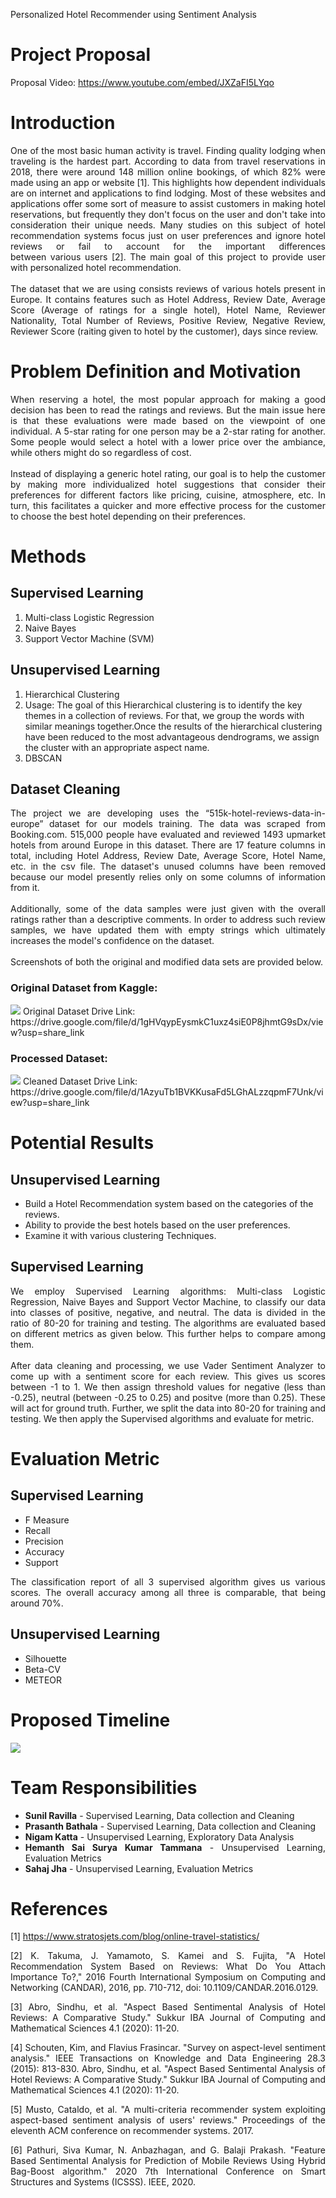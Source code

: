 Personalized Hotel Recommender using Sentiment Analysis
# Project Proposal
Proposal Video: https://www.youtube.com/embed/JXZaFI5LYqo

# Introduction
<div align ="justify"> One of the most basic human activity is travel. Finding quality lodging when traveling is the hardest part. According to data from travel reservations in 2018, there were around 148 million online bookings, of which 82% were made using an app or website [1]. This highlights how dependent individuals are on internet and applications to find lodging. Most of these websites and applications offer some sort of measure to assist customers in making hotel reservations, but frequently they don't focus on the user and don't take into consideration their unique needs. Many studies on this subject of hotel recommendation systems focus just on user preferences and ignore hotel reviews or fail to account for the important differences between various users [2]. The main goal of this project to provide user with personalized  hotel recommendation.
<br>
<br>
The dataset that we are using consists reviews of various hotels present in Europe. It contains features such as Hotel Address, Review Date, Average Score (Average of ratings for a single hotel), Hotel Name, Reviewer Nationality, Total Number of Reviews, Positive Review, Negative Review, Reviewer Score (raiting given to hotel by the customer), days since review.
</div>

# Problem Definition and Motivation
<div align ="justify"> When reserving a hotel, the most popular approach for making a good decision has been to read the ratings and reviews. But the main issue here is that these evaluations were made based on the viewpoint of one individual. A 5-star rating for one person may be a 2-star rating for another. Some people would select a hotel with a lower price over the ambiance, while others might do so regardless of cost. 
<br>
<br>
Instead of displaying a generic hotel rating, our goal is to help the customer by making more individualized hotel suggestions that consider their preferences for different factors like pricing, cuisine, atmosphere, etc. In turn, this facilitates a quicker and more effective process for the customer to choose the best hotel depending on their preferences.
</div>

# Methods
## Supervised Learning
<ol>
  <li>Multi-class Logistic Regression</li>
  <li>Naive Bayes</li>
  <li>Support Vector Machine (SVM)</li>
  <!--
  <li>Random Forest Classifier</li>
  -->
</ol>

## Unsupervised Learning
<ol>
  <li>Hierarchical Clustering</li>
  <li>Usage:
      The goal of this Hierarchical clustering is to identify the key themes in a collection of reviews. For that, we group the words with similar meanings         together.Once the results of the hierarchical clustering have been reduced to the most advantageous dendrograms, we assign the cluster with an appropriate aspect name.
</li>
  <li>DBSCAN</li>
</ol>

## Dataset Cleaning
<div align ="justify"> The project we are developing uses the “515k-hotel-reviews-data-in-europe” dataset for our models training. The data was scraped from Booking.com. 515,000 people have evaluated and reviewed 1493 upmarket hotels from around Europe in this dataset. There are 17 feature columns in total, including Hotel Address, Review Date, Average Score, Hotel Name, etc. in the csv file. The dataset's unused columns have been removed because our model presently relies only on some columns of information from it.
<br>
<br>
Additionally, some of the data samples were just given with the overall ratings rather than a descriptive comments. In order to address such review samples, we have updated them with empty strings which ultimately increases the model's confidence on the dataset.
<br>
<br>
Screenshots of both the original and modified data sets are provided below.
</div>



### Original Dataset from Kaggle:
<img src="OriginalSnippet.jpg">
Original Dataset Drive Link: https://drive.google.com/file/d/1gHVqypEysmkC1uxz4siE0P8jhmtG9sDx/view?usp=share_link

### Processed Dataset:
<img src="CleanedDataFrame.jpg">
Cleaned Dataset Drive Link: https://drive.google.com/file/d/1AzyuTb1BVKKusaFd5LGhALzzqpmF7Unk/view?usp=share_link


# Potential Results

## Unsupervised Learning
<ul>
  <li>Build a Hotel Recommendation system based on the categories of the reviews.</li>
  <li>Ability to provide the best hotels based on the user preferences.</li>
  <li>Examine it with various clustering Techniques.</li>
</ul>

## Supervised Learning
<!--
<ul>
  <li>Build a Sentiment classifier to tag the reviews into positive, negative, and neutral categories with an accuracy of 60 – 70 %.</li>
  <li>Analyze it with different classification algorithms.</li>
</ul>
-->
<div align ="justify"> We employ Supervised Learning algorithms: Multi-class Logistic Regression, Naive Bayes and Support Vector Machine, to classify our data into classes of positive, negative, and neutral. The data is divided in the ratio of 80-20 for training and testing. The algorithms are evaluated based on different metrics as given below. This further helps to compare among them. 
<br>
<br>
<div align ="justify"> After data cleaning and processing, we use Vader Sentiment Analyzer to come up with a sentiment score for each review. This gives us scores between -1 to 1. We then assign threshold values for negative (less than -0.25), neutral (between -0.25 to 0.25) and positve (more than 0.25). These will act for ground truth. Further, we split the data into 80-20 for training and testing. We then apply the Supervised algorithms and evaluate for metric. 
  
# Evaluation Metric
  
## Supervised Learning
  
<ul>
  <li>F Measure </li>
  <li>Recall </li>
  <li>Precision</li>
  <li>Accuracy</li>
  <li>Support</li>
 </ul>
 
  <div align ="justify"> The classification report of all 3 supervised algorithm gives us various scores. The overall accuracy among all three is comparable, that being around 70%. 
  
 ## Unsupervised Learning 
 <ul>
  <li>Silhouette</li>
  <li>Beta-CV</li>
  <li>METEOR</li>
</ul>

# Proposed Timeline
<a href="Ganntchart.xlsx" download>
  <img src="gannt.png">
</a>

# Team Responsibilities
<ul>
  <li><strong>Sunil Ravilla</strong> - Supervised Learning, Data collection and Cleaning</li>
  <li><strong>Prasanth Bathala</strong> - Supervised Learning, Data collection and Cleaning</li>
  <li><strong>Nigam Katta</strong> - Unsupervised Learning, Exploratory Data Analysis</li>
  <li><strong>Hemanth Sai Surya Kumar Tammana</strong> - Unsupervised Learning, Evaluation Metrics</li>
  <li><strong>Sahaj Jha</strong> - Unsupervised Learning, Evaluation Metrics</li>
</ul>


# References
[1] https://www.stratosjets.com/blog/online-travel-statistics/

[2] K. Takuma, J. Yamamoto, S. Kamei and S. Fujita, "A Hotel Recommendation System Based on Reviews: What Do You Attach Importance To?," 2016 Fourth International Symposium on Computing and Networking (CANDAR), 2016, pp. 710-712, doi: 10.1109/CANDAR.2016.0129.

[3] Abro, Sindhu, et al. "Aspect Based Sentimental Analysis of Hotel Reviews: A Comparative Study." Sukkur IBA Journal of Computing and Mathematical Sciences 4.1 (2020): 11-20.

[4] Schouten, Kim, and Flavius Frasincar. "Survey on aspect-level sentiment analysis." IEEE Transactions on Knowledge and Data Engineering 28.3 (2015): 813-830.
Abro, Sindhu, et al. "Aspect Based Sentimental Analysis of Hotel Reviews: A Comparative Study." Sukkur IBA Journal of Computing and Mathematical Sciences 4.1 (2020): 11-20.

[5] Musto, Cataldo, et al. "A multi-criteria recommender system exploiting aspect-based sentiment analysis of users' reviews." Proceedings of the eleventh ACM conference on recommender systems. 2017.

[6] Pathuri, Siva Kumar, N. Anbazhagan, and G. Balaji Prakash. "Feature Based Sentimental Analysis for Prediction of Mobile Reviews Using Hybrid Bag-Boost algorithm." 2020 7th International Conference on Smart Structures and Systems (ICSSS). IEEE, 2020.
